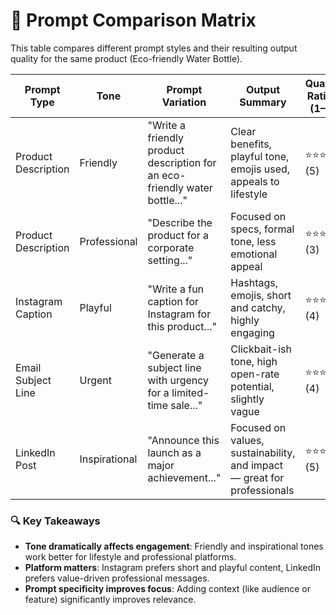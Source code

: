 # 🧪 Prompt Comparison Matrix

This table compares different prompt styles and their resulting output quality for the same product (Eco-friendly Water Bottle).

| Prompt Type           | Tone       | Prompt Variation                                                                 | Output Summary                                                                                       | Quality Rating (1–5) |
|------------------------|------------|----------------------------------------------------------------------------------|--------------------------------------------------------------------------------------------------------|----------------------|
| Product Description    | Friendly   | "Write a friendly product description for an eco-friendly water bottle..."       | Clear benefits, playful tone, emojis used, appeals to lifestyle                                       | ⭐⭐⭐⭐⭐ (5)           |
| Product Description    | Professional | "Describe the product for a corporate setting..."                                | Focused on specs, formal tone, less emotional appeal                                                  | ⭐⭐⭐ (3)             |
| Instagram Caption      | Playful    | "Write a fun caption for Instagram for this product..."                          | Hashtags, emojis, short and catchy, highly engaging                                                   | ⭐⭐⭐⭐ (4)            |
| Email Subject Line     | Urgent     | "Generate a subject line with urgency for a limited-time sale..."                | Clickbait-ish tone, high open-rate potential, slightly vague                                          | ⭐⭐⭐⭐ (4)            |
| LinkedIn Post          | Inspirational | "Announce this launch as a major achievement..."                                | Focused on values, sustainability, and impact — great for professionals                               | ⭐⭐⭐⭐⭐ (5)           |

### 🔍 Key Takeaways

- **Tone dramatically affects engagement**: Friendly and inspirational tones work better for lifestyle and professional platforms.
- **Platform matters**: Instagram prefers short and playful content, LinkedIn prefers value-driven professional messages.
- **Prompt specificity improves focus**: Adding context (like audience or feature) significantly improves relevance.
